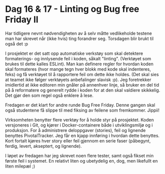 # Dag 16 & 17 - Linting og Bug free Friday II

Har tidligere nevnt nødvendigheten av å selv måtte vedlikeholde testene man har
skrevet når (ikke hvis) ting forandrer seg. Torsdagen blir brukt til også det :p

I prosjektet er det satt opp automatiske verkstøy som skal detektere formaterings-
og innlysende feil i koden, såkalt "linting". (Verktøyet som brukes til dette kalles
ESLint). Man kan definere regler for hvordan koden skal formateres (hvor mange tegn
hver blokk med kode skal indenteres, feks) og få verktøyet til å rapportere feil
om dette ikke holdes. (Det skal sies at teamet ikke følger verktøyets anbefalinger
slavisk :p). Jeg foretrekker imidlertid at ikke editoren min gnåler på annenhver
linje, så bruker en del tid på å reformatere og generelt rydde i koden for at den
skal valdiere skikkelig. Det gjør den som regel også enklere å lese.

Fredagen er det klart for andre runde Bug Free Friday. Denne gangen skal også studentene
få slippe til med fiksing av feilene som fremkommer. Jippii!

Virksomheten benytter flere verktøy for å holde styr på prosjektet. Koden versjoneres
i Git, og kjører i Docker-containere både i utviklingsmiljø og i produksjon.
For å administrere deloppgaver (stories), feil og lignende benyttes PivotalTracker.
Jeg får en kjapp innføring i hvordan dette benyttes. Kort fortalt kjøres hver story
eller feil gjennom en serie faser (påbegynt, ferdig, levert, akseptert, og lignende).

I løpet av fredagen har jeg skrevet noen flere tester, samt også fikset min første
feil i systemet. En relativt liten og ubetydelig en, dog, men likefullt en liten
milepæl ;)
